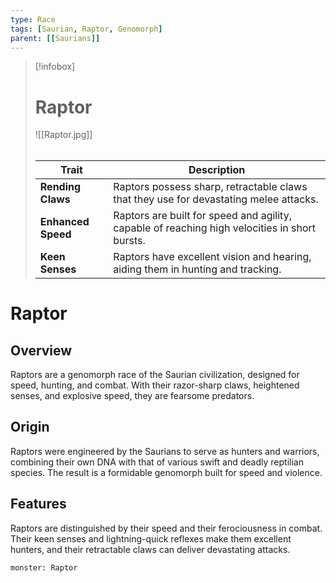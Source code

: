 ```yaml
---
type: Race
tags: [Saurian, Raptor, Genomorph]
parent: [[Saurians]]
---
```

> [!infobox]
> # Raptor
> ![[Raptor.jpg]]
> ###### 
> | Trait           | Description                                                  |
> |-----------------|--------------------------------------------------------------|
> | **Rending Claws** | Raptors possess sharp, retractable claws that they use for devastating melee attacks. |
> | **Enhanced Speed** | Raptors are built for speed and agility, capable of reaching high velocities in short bursts. |
> | **Keen Senses** | Raptors have excellent vision and hearing, aiding them in hunting and tracking. |
# Raptor

## Overview

Raptors are a genomorph race of the Saurian civilization, designed for speed, hunting, and combat. With their razor-sharp claws, heightened senses, and explosive speed, they are fearsome predators.

## Origin

Raptors were engineered by the Saurians to serve as hunters and warriors, combining their own DNA with that of various swift and deadly reptilian species. The result is a formidable genomorph built for speed and violence.

## Features

Raptors are distinguished by their speed and their ferociousness in combat. Their keen senses and lightning-quick reflexes make them excellent hunters, and their retractable claws can deliver devastating attacks.

```statblock
monster: Raptor 
```